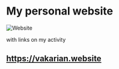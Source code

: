 # My personal website 

![Website](https://img.shields.io/website?label=vakarian.website&up_message=online&url=https%3A%2F%2Fvakarian.website)


with links on my activity
## https://vakarian.website
